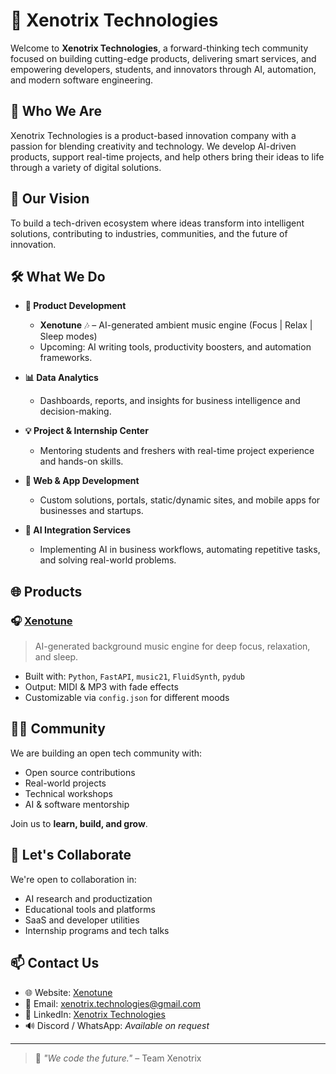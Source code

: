 # 👾 Xenotrix Technologies

Welcome to **Xenotrix Technologies**, a forward-thinking tech community focused on building cutting-edge products, delivering smart services, and empowering developers, students, and innovators through AI, automation, and modern software engineering.

## 🚀 Who We Are

Xenotrix Technologies is a product-based innovation company with a passion for blending creativity and technology. We develop AI-driven products, support real-time projects, and help others bring their ideas to life through a variety of digital solutions.

## 🧠 Our Vision

To build a tech-driven ecosystem where ideas transform into intelligent solutions, contributing to industries, communities, and the future of innovation.

## 🛠️ What We Do

- **🧩 Product Development**
  - **Xenotune** 🎶 – AI-generated ambient music engine (Focus | Relax | Sleep modes)
  - Upcoming: AI writing tools, productivity boosters, and automation frameworks.

- **📊 Data Analytics**
  - Dashboards, reports, and insights for business intelligence and decision-making.

- **💡 Project & Internship Center**
  - Mentoring students and freshers with real-time project experience and hands-on skills.

- **📱 Web & App Development**
  - Custom solutions, portals, static/dynamic sites, and mobile apps for businesses and startups.

- **🧠 AI Integration Services**
  - Implementing AI in business workflows, automating repetitive tasks, and solving real-world problems.

## 🌐 Products

### 🎧 [Xenotune](https://github.com/Xenotrix-Technologies/Xenotune)
> AI-generated background music engine for deep focus, relaxation, and sleep.

- Built with: `Python`, `FastAPI`, `music21`, `FluidSynth`, `pydub`
- Output: MIDI & MP3 with fade effects
- Customizable via `config.json` for different moods

## 👨‍💻 Community

We are building an open tech community with:
- Open source contributions
- Real-world projects
- Technical workshops
- AI & software mentorship

Join us to **learn, build, and grow**.

## 🤝 Let's Collaborate

We're open to collaboration in:
- AI research and productization
- Educational tools and platforms
- SaaS and developer utilities
- Internship programs and tech talks

## 📫 Contact Us

- 🌐 Website: [Xenotune](https://xenotrix-technologies.github.io/Xenotune/)
- 📧 Email: xenotrix.technologies@gmail.com
- 💬 LinkedIn: [Xenotrix Technologies](https://www.linkedin.com/company/xenotrix-technologies)
- 🔊 Discord / WhatsApp: *Available on request*

---

> 🧬 _"We code the future."_ – Team Xenotrix

